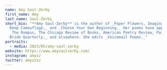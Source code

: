 ```yaml
---
name: Amy Saul-Zerby
first_name: Amy
last_name: Saul-Zerby
short_bio: "**Amy Saul-Zerby** is the author of _Paper Flowers, Imaginary Birds,
  Deep Camouflage,_ and _Choose Your Own Beginning._ Her poems have appeared in
  _The Rumpus, The Chicago Review of Books, American Poetry Review, Painted
  Bride Quarterly,_ and elsewhere. She edits _Voicemail Poems._"
portraits:
  - media: 2023/05/amy-saul-zerby
website: https://www.amysaulzerby.com/
instagram: amysz
twitter: amyszzz
---
```

